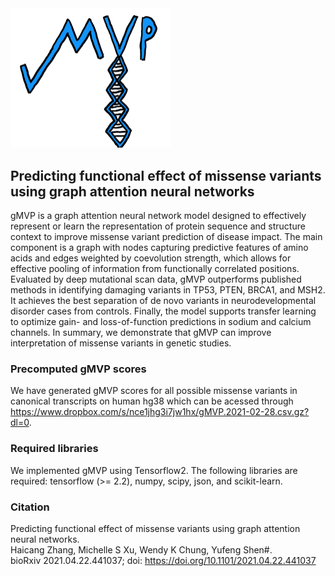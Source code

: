 <img src="https://github.com/ShenLab/gMVP/blob/main/docs/_static/mvp_logo_nobackground_24kb.png?raw=true" width="256" alt="gMVP">

## Predicting functional effect of missense variants using graph attention neural networks

gMVP is a graph attention neural network model designed to effectively represent or learn the representation of protein sequence and structure context to improve missense variant prediction of disease impact. 
The main component is a graph with nodes capturing predictive features of amino acids and edges weighted by coevolution strength, which allows for effective pooling of information from functionally correlated positions. Evaluated by deep mutational scan data, gMVP outperforms published methods in identifying damaging variants in TP53, PTEN, BRCA1, and MSH2. It achieves the best separation of de novo variants in neurodevelopmental disorder cases from controls. Finally, the model supports transfer learning to optimize gain- and loss-of-function predictions in sodium and calcium channels. In summary, we demonstrate that gMVP can improve interpretation of missense variants in genetic studies.

### Precomputed gMVP scores
We have generated gMVP scores for all possible missense variants in canonical transcripts on human hg38 which can be acessed through
https://www.dropbox.com/s/nce1jhg3i7jw1hx/gMVP.2021-02-28.csv.gz?dl=0.

### Required libraries

We implemented gMVP using Tensorflow2. The following libraries are required: tensorflow (>= 2.2), numpy, scipy, json, and scikit-learn.



### Citation
Predicting functional effect of missense variants using graph attention neural networks.  
Haicang Zhang, Michelle S Xu, Wendy K Chung, Yufeng Shen#.  
bioRxiv 2021.04.22.441037; doi: https://doi.org/10.1101/2021.04.22.441037
